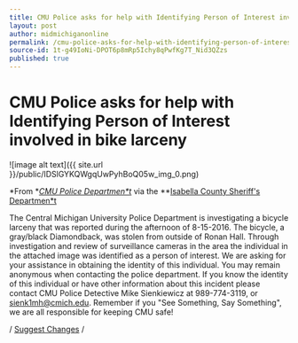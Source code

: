 ```yaml
---
title: CMU Police asks for help with Identifying Person of Interest involved in bike larceny
layout: post
author: midmichiganonline
permalink: /cmu-police-asks-for-help-with-identifying-person-of-interest-involved-in-bike-larceny/
source-id: 1t-g49IoNi-DPOT6p8mRp5Ichy8qPwfKg7T_Nid3QZzs
published: true
---
```

# CMU Police asks for help with Identifying Person of Interest involved in bike larceny

![image alt text]({{ site.url }}/public/IDSlGYKQWgqUwPyhBoQ05w_img_0.png)

*From **[CMU Police Departmen*t](https://www.facebook.com/cmupolice/)* via the **[Isabella County Sheriff's Departmen*t](https://www.facebook.com/isabelleacountysheriffsoffice/)

The Central Michigan University Police Department is investigating a bicycle larceny that was reported during the afternoon of 8-15-2016. The bicycle, a gray/black Diamondback, was stolen from outside of Ronan Hall. Through investigation and review of surveillance cameras in the area the individual in the attached image was identified as a person of interest. We are asking for your assistance in obtaining the identity of this individual. You may remain anonymous when contacting the police department. If you know the identity of this individual or have other information about this incident please contact CMU Police Detective Mike Sienkiewicz at 989-774-3119, or sienk1mh@cmich.edu. Remember if you "See Something, Say Something", we are all responsible for keeping CMU safe!

/ [Suggest Changes](https://docs.google.com/document/d/1t-g49IoNi-DPOT6p8mRp5Ichy8qPwfKg7T_Nid3QZzs/edit?usp=sharing) /

